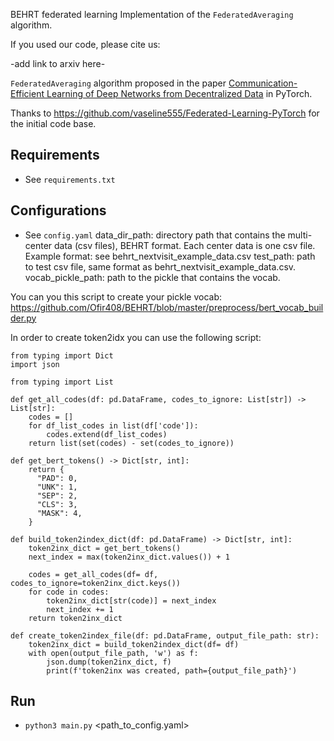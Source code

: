 BEHRT federated learning Implementation of the `FederatedAveraging` algorithm.

If you used our code, please cite us: 

-add link to arxiv here-

`FederatedAveraging` algorithm proposed in the paper [Communication-Efficient Learning of Deep Networks from Decentralized Data](https://arxiv.org/abs/1602.05629) in PyTorch.

Thanks to https://github.com/vaseline555/Federated-Learning-PyTorch for the initial code base. 



## Requirements
* See `requirements.txt`

## Configurations
* See `config.yaml`
data_dir_path: directory path that contains the multi-center data (csv files), BEHRT format. Each center data is one csv file. Example format: see behrt_nextvisit_example_data.csv
test_path: path to test csv file, same format as behrt_nextvisit_example_data.csv.
vocab_pickle_path: path to the pickle that contains the vocab. 

You can you this script to create your pickle vocab: https://github.com/Ofir408/BEHRT/blob/master/preprocess/bert_vocab_builder.py

In order to create token2idx you can use the following script:
```
from typing import Dict
import json

from typing import List 

def get_all_codes(df: pd.DataFrame, codes_to_ignore: List[str]) -> List[str]:
    codes = []
    for df_list_codes in list(df['code']):
        codes.extend(df_list_codes)
    return list(set(codes) - set(codes_to_ignore))

def get_bert_tokens() -> Dict[str, int]:
    return {
      "PAD": 0,
      "UNK": 1,
      "SEP": 2,
      "CLS": 3,
      "MASK": 4,
    }
    
def build_token2index_dict(df: pd.DataFrame) -> Dict[str, int]:
    token2inx_dict = get_bert_tokens()
    next_index = max(token2inx_dict.values()) + 1
    
    codes = get_all_codes(df= df, codes_to_ignore=token2inx_dict.keys())
    for code in codes:
        token2inx_dict[str(code)] = next_index
        next_index += 1
    return token2inx_dict

def create_token2index_file(df: pd.DataFrame, output_file_path: str):
    token2inx_dict = build_token2index_dict(df= df)
    with open(output_file_path, 'w') as f:
        json.dump(token2inx_dict, f)
        print(f'token2inx was created, path={output_file_path}')

```


## Run
* `python3 main.py` <path_to_config.yaml>


